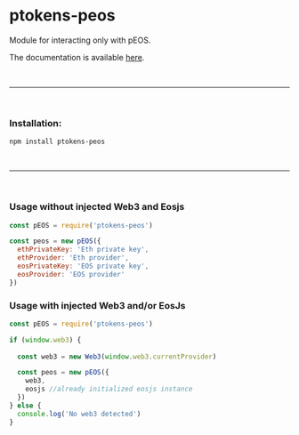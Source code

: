 # ptokens-peos

Module for interacting only with pEOS.

The documentation is available [here](#).

&nbsp;

***

&nbsp;

### Installation:

```
npm install ptokens-peos
```

&nbsp;

***

&nbsp;

### Usage without injected Web3 and Eosjs

```js
const pEOS = require('ptokens-peos')

const peos = new pEOS({
  ethPrivateKey: 'Eth private key',
  ethProvider: 'Eth provider',
  eosPrivateKey: 'EOS private key',
  eosProvider: 'EOS provider'
})
```

### Usage with injected Web3 and/or EosJs

```js
const pEOS = require('ptokens-peos')

if (window.web3) {
  
  const web3 = new Web3(window.web3.currentProvider)

  const peos = new pEOS({
    web3,
    eosjs //already initialized eosjs instance
  })
} else {
  console.log('No web3 detected')
}
```
